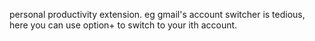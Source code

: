 personal productivity extension. eg gmail's account switcher is tedious, here you can use option+<number> to switch to your ith account. 
